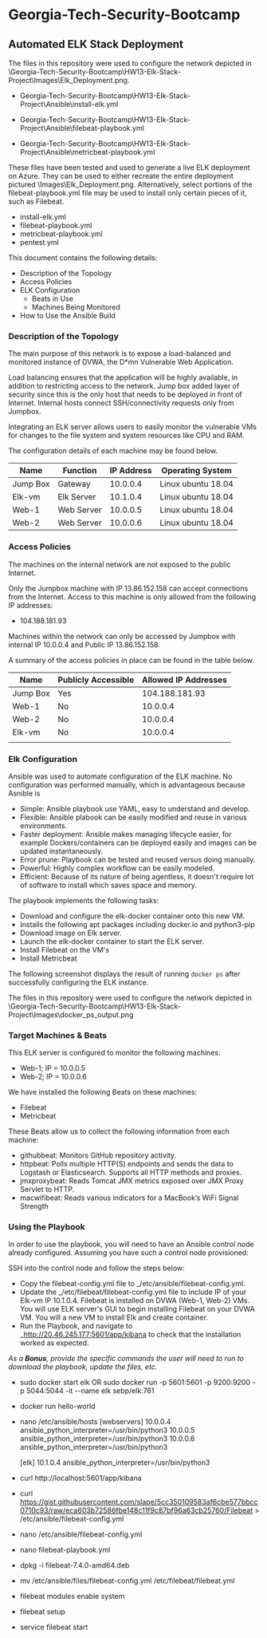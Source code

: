 # Georgia-Tech-Security-Bootcamp
## Automated ELK Stack Deployment

The files in this repository were used to configure the network depicted in \Georgia-Tech-Security-Bootcamp\HW13-Elk-Stack-Project\Images\Elk_Deployment.png.

- Georgia-Tech-Security-Bootcamp\HW13-Elk-Stack-Project\Ansible\install-elk.yml

- Georgia-Tech-Security-Bootcamp\HW13-Elk-Stack-Project\Ansible\filebeat-playbook.yml

- Georgia-Tech-Security-Bootcamp\HW13-Elk-Stack-Project\Ansible\metricbeat-playbook.yml

These files have been tested and used to generate a live ELK deployment on Azure. They can be used to either recreate the entire deployment pictured \Images\Elk_Deployment.png. Alternatively, select portions of the filebeat-playbook.yml file may be used to install only certain pieces of it, such as Filebeat.

  - install-elk.yml
  - filebeat-playbook.yml
  - metricbeat-playbook.yml
  - pentest.yml

This document contains the following details:
- Description of the Topology
- Access Policies
- ELK Configuration
  - Beats in Use
  - Machines Being Monitored
- How to Use the Ansible Build

### Description of the Topology

The main purpose of this network is to expose a load-balanced and monitored instance of DVWA, the D*mn Vulnerable Web Application.

Load balancing ensures that the application will be highly available, in addition to restricting access to the network.
Jump box added layer of security since this is the only host that needs to be deployed in front of Internet. Internal hosts connect SSH/connectivity requests only from Jumpbox.

Integrating an ELK server allows users to easily monitor the vulnerable VMs for changes to the file system and system resources like CPU and RAM.

The configuration details of each machine may be found below.

| Name     | Function		 | IP Address | Operating System 	|
|----------|-----------------|------------|---------------------|
| Jump Box | Gateway  		 | 10.0.0.4   | Linux ubuntu 18.04  |
| Elk-vm   | Elk Server      | 10.1.0.4   | Linux ubuntu 18.04  |
| Web-1    | Web Server    	 | 10.0.0.5   | Linux ubuntu 18.04  |
| Web-2    | Web Server		 | 10.0.0.6   | Linux ubuntu 18.04  |

### Access Policies

The machines on the internal network are not exposed to the public Internet. 

Only the Jumpbox machine with IP 13.86.152.158 can accept connections from the Internet. Access to this machine is only allowed from the following IP addresses:
- 104.188.181.93

Machines within the network can only be accessed by Jumpbox with internal IP 10.0.0.4 and Public IP 13.86.152.158.


A summary of the access policies in place can be found in the table below.

| Name     | Publicly Accessible | Allowed IP Addresses |
|----------|---------------------|----------------------|
| Jump Box |    Yes              | 104.188.181.93       |
| Web-1    |    No               | 10.0.0.4             |
| Web-2    |    No               | 10.0.0.4             |
| Elk-vm   |    No               | 10.0.0.4             |
|          |                     |                      |

### Elk Configuration

Ansible was used to automate configuration of the ELK machine. No configuration was performed manually, which is advantageous because Asnible is
- Simple: Ansible playbook use YAML, easy to understand and develop. 
- Flexible: Ansible plabook can be easily modified and reuse in various environments.
- Faster deployment: Ansible makes managing lifecycle easier, for example Dockers/containers can be deployed easily and images can be updated instantaneously. 
- Error prune: Playbook can be tested and reused versus doing manually.
- Powerful: Highly complex workflow can be easily modeled.
- Efficient: Because of its nature of being agentless, it doesn't require lot of software to install which saves space and memory. 


The playbook implements the following tasks:
 
- Download and configure the elk-docker container onto this new VM.
- Installs the following apt packages including docker.io and python3-pip
- Download image on Elk server.
- Launch the elk-docker container to start the ELK server.
- Install Filebeat on the VM's
- Install Metricbeat

The following screenshot displays the result of running `docker ps` after successfully configuring the ELK instance.

The files in this repository were used to configure the network depicted in \Georgia-Tech-Security-Bootcamp\HW13-Elk-Stack-Project\Images\docker_ps_output.png


### Target Machines & Beats
This ELK server is configured to monitor the following machines:
- Web-1; IP = 10.0.0.5
- Web-2; IP = 10.0.0.6

We have installed the following Beats on these machines:
- Filebeat
- Metricbeat

These Beats allow us to collect the following information from each machine:
- githubbeat: Monitors GitHub repository activity. 
- httpbeat: Polls multiple HTTP(S) endpoints and sends the data to Logstash or Elasticsearch. Supports all HTTP methods and proxies.
- jmxproxybeat: Reads Tomcat JMX metrics exposed over JMX Proxy Servlet to HTTP.
- macwifibeat: Reads various indicators for a MacBook’s WiFi Signal Strength

### Using the Playbook
In order to use the playbook, you will need to have an Ansible control node already configured. Assuming you have such a control node provisioned: 

SSH into the control node and follow the steps below:
- Copy the filebeat-config.yml file to _/etc/ansible/filebeat-config.yml.
- Update the _/etc/filebeat/filebeat-config.yml file to include IP of your Elk-vm IP 10.1.0.4. Filebeat is installed on DVWA (Web-1, Web-2) VMs. You will use ELK server's GUI     to begin installing Filebeat on your DVWA VM. You will a new VM to install Elk and create container.
- Run the Playbook, and navigate to _http://20.46.245.177:5601/app/kibana to check that the installation worked as expected.

 _As a **Bonus**, provide the specific commands the user will need to run to download the playbook, update the files, etc._


 - sudo docker start elk OR sudo docker run -p 5601:5601 -p 9200:9200 -p 5044:5044 -it --name elk sebp/elk:761
 
 - docker run hello-world
 
 - nano /etc/ansible/hosts
    [webservers]
    10.0.0.4 ansible_python_interpreter=/usr/bin/python3
    10.0.0.5 ansible_python_interpreter=/usr/bin/python3
    10.0.0.6 ansible_python_interpreter=/usr/bin/python3

    [elk]
    10.1.0.4 ansible_python_interpreter=/usr/bin/python3
 
- curl http://localhost:5601/app/kibana
 
- curl https://gist.githubusercontent.com/slape/5cc350109583af6cbe577bbcc0710c93/raw/eca603b72586fbe148c11f9c87bf96a63cb25760/Filebeat > /etc/ansible/filebeat-config.yml
 
- nano /etc/ansible/filebeat-config.yml
 
- nano filebeat-playbook.yml
 
- dpkg -i filebeat-7.4.0-amd64.deb
 
- mv /etc/ansible/files/filebeat-config.yml /etc/filebeat/filebeat.yml
 
- filebeat modules enable system
 
- filebeat setup
 
- service filebeat start
